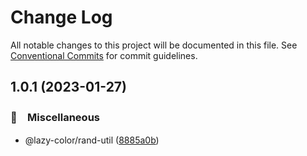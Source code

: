 # Change Log

All notable changes to this project will be documented in this file.
See [Conventional Commits](https://conventionalcommits.org) for commit guidelines.

## 1.0.1 (2023-01-27)



### 🔖　Miscellaneous

* @lazy-color/rand-util ([8885a0b](https://github.com/bluelovers/ws-color/commit/8885a0bcf4faeda95142ff7e5800f63fa8d7d203))
